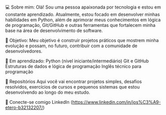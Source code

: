 💻 Sobre mim:
Olá! Sou uma pessoa apaixonada por tecnologia e estou em constante aprendizado. Atualmente, estou focado em desenvolver minhas habilidades em Python, além de aprimorar meus conhecimentos em lógica de programação, Git/GitHub e outras ferramentas que fortalecem minha base na área de desenvolvimento de software.

🚀 Objetivo:
Meu objetivo é construir projetos práticos que mostrem minha evolução e possam, no futuro, contribuir com a comunidade de desenvolvedores.

🌱 Em aprendizado:
    Python (nível iniciante/intermediário)
    Git e GitHub
    Estruturas de dados e lógica de programação
    Inglês técnico para programação

📂 Repositórios
Aqui você vai encontrar projetos simples, desafios resolvidos, exercícios de cursos e pequenos sistemas que estou desenvolvendo ao longo do meu estudo.

🤝 Conecte-se comigo
    LinkedIn (https://www.linkedin.com/in/jos%C3%A9-etero-b32132207/)

    
